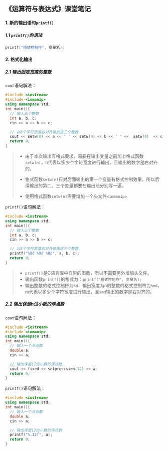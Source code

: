 ## 《运算符与表达式》课堂笔记

#### 1. 新的输出语句`printf()`

##### 1.1 `printf()`的语法

```C++
printf("格式控制符", 变量名);
```





#### 2. 格式化输出

##### 2.1 输出固定宽度的整数

 `cout`语句解法：

```C++
#include <iostream>
#include <iomanip>
using namespace std;
int main(){
  // 输入三个整数
  int a, b, c;
  cin >> a >> b >> c;

  // 以8个字符宽度右对齐输出这三个整数
  cout << setw(8) << a << ' ' << setw(8) << b << ' ' <<  setw(8)  << c;
  return 0;
}
```

> - 由于本次输出有格式要求，需要在输出变量之前加上格式函数`setw(n)`，n代表以多少个字符宽度进行输出，且输出的数字是右对齐的。
> - 格式函数`setw(n)`只对后面输出的第一个变量有格式控制效果，所以后续输出的第二、三个变量都要在输出前分别写一遍。
>
> - 使用格式函数`setw(n)`需要增加一个头文件`<iomanip>`



 `printf()`语句解法：

```C++
#include <iostream>
using namespace std;
int main(){
  // 输入三个整数
  int a, b, c;
  cin >> a >> b >> c;

  // 以8个字符宽度右对齐输出这三个整数
  printf("%8d %8d %8d", a, b, c);
  return 0;
}
```

> - `printf()`是C语言库中自带的函数，所以不需要另外增加头文件。
> - 输出函数`printf()`的格式为：`printf("格式控制符", 变量名);`
> - 输出整数的格式控制符为`%d`，输出宽度为n的整数的格式控制符为`%md`，m代表以多少个字符宽度进行输出，且`%md`输出的数字是右对齐的。



##### 2.2 输出保留n位小数的浮点数

 `cout`语句解法：

```C++
#include <iostream>
#include <iomanip>
using namespace std;
int main(){
  // 输入一个浮点数
  double a;
  cin >> a;

  // 输出保留12位小数的浮点数
  cout << fixed << setprecision(12) << a;
  return 0;
}
```



 `printf()`语句解法：

```C++
#include <iostream>
using namespace std;
int main(){
  // 输入一个浮点数
  double a;
  cin >> a;

  // 输出保留12位小数的浮点数
  printf("%.12f", a);
  return 0;
}
```

